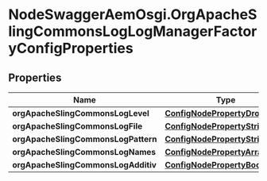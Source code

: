 # NodeSwaggerAemOsgi.OrgApacheSlingCommonsLogLogManagerFactoryConfigProperties

## Properties

Name | Type | Description | Notes
------------ | ------------- | ------------- | -------------
**orgApacheSlingCommonsLogLevel** | [**ConfigNodePropertyDropDown**](ConfigNodePropertyDropDown.md) |  | [optional] 
**orgApacheSlingCommonsLogFile** | [**ConfigNodePropertyString**](ConfigNodePropertyString.md) |  | [optional] 
**orgApacheSlingCommonsLogPattern** | [**ConfigNodePropertyString**](ConfigNodePropertyString.md) |  | [optional] 
**orgApacheSlingCommonsLogNames** | [**ConfigNodePropertyArray**](ConfigNodePropertyArray.md) |  | [optional] 
**orgApacheSlingCommonsLogAdditiv** | [**ConfigNodePropertyBoolean**](ConfigNodePropertyBoolean.md) |  | [optional] 


